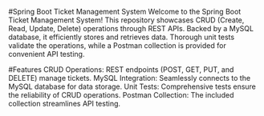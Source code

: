 #Spring Boot Ticket Management System
Welcome to the Spring Boot Ticket Management System!
This repository showcases CRUD (Create, Read, Update, Delete) operations through REST APIs.
Backed by a MySQL database, it efficiently stores and retrieves data.
Thorough unit tests validate the operations, while a Postman collection is provided for convenient API testing.

#Features
CRUD Operations: REST endpoints (POST, GET, PUT, and DELETE) manage tickets.
MySQL Integration: Seamlessly connects to the MySQL database for data storage.
Unit Tests: Comprehensive tests ensure the reliability of CRUD operations.
Postman Collection: The included collection streamlines API testing.













